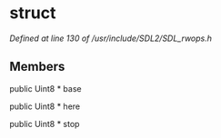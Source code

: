 # struct 

*Defined at line 130 of /usr/include/SDL2/SDL_rwops.h*

## Members

public Uint8 * base

public Uint8 * here

public Uint8 * stop



